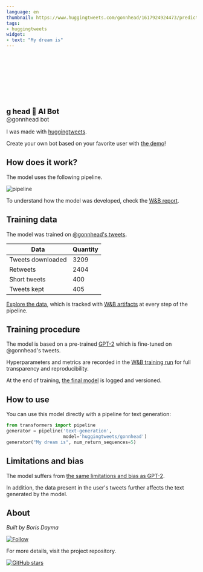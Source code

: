 ```yaml
---
language: en
thumbnail: https://www.huggingtweets.com/gonnhead/1617924924473/predictions.png
tags:
- huggingtweets
widget:
- text: "My dream is"
---
```


<div>
<div style="width: 132px; height:132px; border-radius: 50%; background-size: cover; background-image: url('https://pbs.twimg.com/profile_images/1081520386477514752/YjiJLOS2_400x400.jpg')">
</div>
<div style="margin-top: 8px; font-size: 19px; font-weight: 800">g head 🤖 AI Bot </div>
<div style="font-size: 15px">@gonnhead bot</div>
</div>

I was made with [huggingtweets](https://github.com/borisdayma/huggingtweets).

Create your own bot based on your favorite user with [the demo](https://colab.research.google.com/github/borisdayma/huggingtweets/blob/master/huggingtweets-demo.ipynb)!

## How does it work?

The model uses the following pipeline.

![pipeline](https://github.com/borisdayma/huggingtweets/blob/master/img/pipeline.png?raw=true)

To understand how the model was developed, check the [W&B report](https://wandb.ai/wandb/huggingtweets/reports/HuggingTweets-Train-a-Model-to-Generate-Tweets--VmlldzoxMTY5MjI).

## Training data

The model was trained on [@gonnhead's tweets](https://twitter.com/gonnhead).

| Data | Quantity |
| --- | --- |
| Tweets downloaded | 3209 |
| Retweets | 2404 |
| Short tweets | 400 |
| Tweets kept | 405 |

[Explore the data](https://wandb.ai/wandb/huggingtweets/runs/fzjhi41e/artifacts), which is tracked with [W&B artifacts](https://docs.wandb.com/artifacts) at every step of the pipeline.

## Training procedure

The model is based on a pre-trained [GPT-2](https://huggingface.co/gpt2) which is fine-tuned on @gonnhead's tweets.

Hyperparameters and metrics are recorded in the [W&B training run](https://wandb.ai/wandb/huggingtweets/runs/36u4rhhk) for full transparency and reproducibility.

At the end of training, [the final model](https://wandb.ai/wandb/huggingtweets/runs/36u4rhhk/artifacts) is logged and versioned.

## How to use

You can use this model directly with a pipeline for text generation:

```python
from transformers import pipeline
generator = pipeline('text-generation',
                     model='huggingtweets/gonnhead')
generator("My dream is", num_return_sequences=5)
```

## Limitations and bias

The model suffers from [the same limitations and bias as GPT-2](https://huggingface.co/gpt2#limitations-and-bias).

In addition, the data present in the user's tweets further affects the text generated by the model.

## About

*Built by Boris Dayma*

[![Follow](https://img.shields.io/twitter/follow/borisdayma?style=social)](https://twitter.com/intent/follow?screen_name=borisdayma)

For more details, visit the project repository.

[![GitHub stars](https://img.shields.io/github/stars/borisdayma/huggingtweets?style=social)](https://github.com/borisdayma/huggingtweets)
